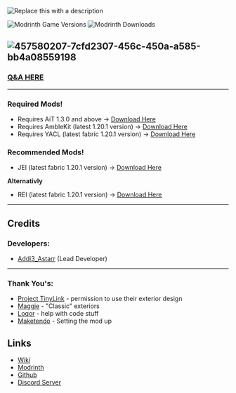 ![Replace this with a description](https://cdn.modrinth.com/data/cached_images/95e918d0f5e8fea049cf34eede40dd05fdaab879.png)



![Modrinth Game Versions](https://img.shields.io/modrinth/game-versions/ait-extras?link=https%3A%2F%2Fmodrinth.com%2Fmod%2Fait%2Fversions)
![Modrinth Downloads](https://img.shields.io/modrinth/dt/ait-extras?logo=modrinth&link=https%3A%2F%2Fmodrinth.com%2Fmod%2Fait)

![457580207-7cfd2307-456c-450a-a585-bb4a08559198](https://github.com/user-attachments/assets/15befffa-2ca3-4fbd-96bb-c247251b4b70)
---------

### [Q&A HERE](https://github.com/amblelabs/ait-extras/wiki/Q&A)

---------------

### Required Mods!

- Requires AiT 1.3.0 and above -> [Download Here](https://modrinth.com/mod/ait/versions)
- Requires AmbleKit (latest 1.20.1 version) -> [Download Here](https://modrinth.com/mod/amblekit/versions)
- Requires YACL (latest fabric 1.20.1 version) -> [Download Here](https://modrinth.com/mod/yacl/versions?g=1.20.1&l=fabric)

### Recommended Mods!

- JEI (latest fabric 1.20.1 version) -> [Download Here](https://modrinth.com/mod/jei/versions?g=1.20.1&l=fabric)
  
**Alternativly**
  
- REI (latest fabric 1.20.1 version) -> [Download Here](https://modrinth.com/mod/rei/versions?g=1.20.1&l=fabric)

-----------
## Credits

### Developers:
- [Addi3_Astarr](https://addieastarr.carrd.co/) (Lead Developer)

---
### Thank You's:

- [Project TinyLink](https://www.youtube.com/@projecttinylink7986) - permission to use their exterior design
- [Maggie](https://discord.com/channels/1213989169878274068/1289647140485861438) - "Classic" exteriors
- [Loqor](https://loqor.dev) - help with code stuff
- [Maketendo](https://modrinth.com/user/Maketendo) - Setting the mod up

## Links
- [Wiki](https://github.com/amblelabs/ait-extras/wiki)
- [Modrinth](https://modrinth.com/project/ait-extras)
- [Github](https://github.com/amblelabs/ait-extras)
- [Discord Server](https://discord.gg/5JDKuzarcS)
